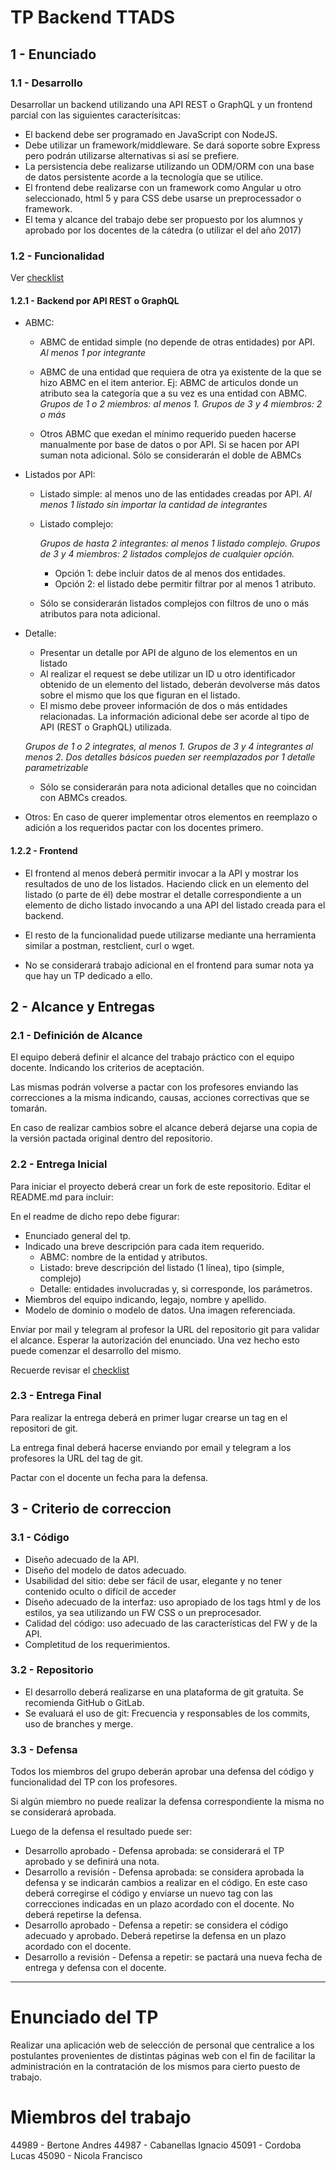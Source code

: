 # TP Backend TTADS

## 1 - Enunciado

### 1.1 - Desarrollo

Desarrollar un backend utilizando una API REST o GraphQL y un frontend parcial con las siguientes caracterísitcas:

  * El backend debe ser programado en JavaScript con NodeJS.
  * Debe utilizar un framework/middleware. Se dará soporte sobre Express pero podrán utilizarse alternativas si así se prefiere.
  * La persistencia debe realizarse utilizando un ODM/ORM con una base de datos persistente acorde a la tecnología que se utilice.
  * El frontend debe realizarse con un framework como Angular u otro seleccionado, html 5 y para CSS debe usarse un preprocessador o framework.
  * El tema y alcance del trabajo debe ser propuesto por los alumnos y aprobado por los docentes de la cátedra (o utilizar el del año 2017)

### 1.2 - Funcionalidad
Ver [checklist]
#### 1.2.1 - Backend por API REST o GraphQL

  * ABMC:
      * ABMC de entidad simple (no depende de otras entidades) por API. *Al menos 1 por integrante*

      * ABMC de una entidad que requiera de otra ya existente de la que se hizo ABMC en el item anterior. Ej: ABMC de articulos donde un atributo sea la categoría que a su vez es una entidad con ABMC.  *Grupos de 1 o 2 miembros: al menos 1. Grupos de 3 y 4 miembros: 2 o más*

      * Otros ABMC que exedan el mínimo requerido pueden hacerse manualmente por base de datos o por API. Si se hacen por API suman nota adicional. Sólo se considerarán el doble de ABMCs

  * Listados por API:
      * Listado simple: al menos uno de las entidades creadas por API. *Al menos 1 listado sin importar la cantidad de integrantes*
      * Listado complejo:

        *Grupos de hasta 2 integrantes: al menos 1 listado complejo. Grupos de 3 y 4 miembros: 2 listados complejos de cualquier opción.*
        * Opción 1: debe incluir datos de al menos dos entidades.
        * Opción 2: el listado debe permitir filtrar por al menos 1 atributo.

      * Sólo se considerarán listados complejos con filtros de uno o más atributos para nota adicional.

  * Detalle:
    * Presentar un detalle por API de alguno de los elementos en un listado
    * Al realizar el request se debe utilizar un ID u otro identificador obtenido de un elemento del listado, deberán devolverse más datos sobre el mismo que los que figuran en el listado.
    * El mismo debe proveer información de dos o más entidades relacionadas. La información adicional debe ser acorde al tipo de API (REST o GraphQL) utilizada.

    *Grupos de 1 o 2 integrates, al menos 1.
    Grupos de 3 y 4 integrantes al menos 2.
    Dos detalles básicos pueden ser reemplazados por 1 detalle parametrizable*

    * Sólo se considerarán para nota adicional detalles que no coincidan con ABMCs creados.


  * Otros: En caso de querer implementar otros elementos en reemplazo o adición a los requeridos pactar con los docentes primero.

#### 1.2.2 - Frontend

  * El frontend al menos deberá permitir invocar a la API y mostrar los resultados de uno de los listados. Haciendo click en un elemento del listado (o parte de él) debe mostrar el detalle correspondiente a un elemento de dicho listado invocando a una API del listado creada para el backend.

  * El resto de la funcionalidad puede utilizarse mediante una herramienta similar a postman, restclient, curl o wget.

  * No se considerará trabajo adicional en el frontend para sumar nota ya que hay un TP dedicado a ello.

## 2 - Alcance y Entregas
### 2.1 - Definición de Alcance

El equipo deberá definir el alcance del trabajo práctico con el equipo docente. Indicando los criterios de aceptación.

Las mismas podrán volverse a pactar con los profesores enviando las correcciones a la misma indicando, causas, acciones correctivas que se tomarán.

En caso de realizar cambios sobre el alcance deberá dejarse una copia de la versión pactada original dentro del repositorio.

### 2.2 - Entrega Inicial

Para iniciar el proyecto deberá crear un fork de este repositorio.
Editar el README.md para incluir:

En el readme de dicho repo debe figurar:
  * Enunciado general del tp.
  * Indicado una breve descripción para cada item requerido.
    * ABMC: nombre de la entidad y atributos.
    * Listado: breve descripción del listado (1 línea), tipo (simple, complejo)
    * Detalle: entidades involucradas y, si corresponde, los parámetros.
  * Miembros del equipo indicando, legajo, nombre y apellido.
  * Modelo de dominio o modelo de datos. Una imagen referenciada.

Enviar por mail y telegram al profesor la URL del repositorio git para validar el alcance. Esperar la autorización del enunciado. Una vez hecho esto puede comenzar el desarrollo del mismo.

Recuerde revisar el [checklist]

### 2.3 - Entrega Final

  Para realizar la entrega deberá en primer lugar crearse un tag en el repositori de git.

  La entrega final deberá hacerse enviando por email y telegram a los profesores la URL del tag de git.

  Pactar con el docente un fecha para la defensa.


## 3 - Criterio de correccion

### 3.1 - Código
  * Diseño adecuado de la API.
  * Diseño del modelo de datos adecuado.
  * Usabilidad del sitio: debe ser fácil de usar, elegante y no tener contenido oculto o difícil de acceder
  * Diseño adecuado de la interfaz: uso apropiado de los tags html y de los estilos, ya sea utilizando un FW CSS o un preprocesador.
  * Calidad del código: uso adecuado de las características del FW y de la API.
  * Completitud de los requerimientos.

### 3.2 - Repositorio
  * El desarrollo deberá realizarse en una plataforma de git gratuita. Se recomienda GitHub o GitLab.
  * Se evaluará el uso de git: Frecuencia y responsables de los commits, uso de branches y merge.

### 3.3 - Defensa

Todos los miembros del grupo deberán aprobar una defensa del código y funcionalidad del TP con los profesores.

Si algún miembro no puede realizar la defensa correspondiente la misma no se considerará aprobada.

Luego de la defensa el resultado puede ser:
* Desarrollo aprobado - Defensa aprobada: se considerará el TP aprobado y se definirá una nota.
* Desarrollo a revisión - Defensa aprobada: se considera aprobada la defensa y se indicarán cambios a realizar en el código. En este caso deberá corregirse el código y enviarse un nuevo tag con las correcciones indicadas en un plazo acordado con el docente. No deberá repetirse la defensa.
* Desarrollo aprobado - Defensa a repetir: se considera el código adecuado y aprobado. Deberá repetirse la defensa en un plazo acordado con el docente.
* Desarrollo a revisión - Defensa a repetir: se pactará una nueva fecha de entrega y defensa con el docente.

[checklist]: ./checklist/README.md

___
# Enunciado del TP

Realizar una aplicación web de selección de personal que centralice a los postulantes provenientes de distintas páginas web con el fin de facilitar la administración en la contratación de los mismos para cierto puesto de trabajo.

# Miembros del trabajo

44989 - Bertone Andres
44987 - Cabanellas Ignacio
45091 - Cordoba Lucas
45090 - Nicola Francisco

